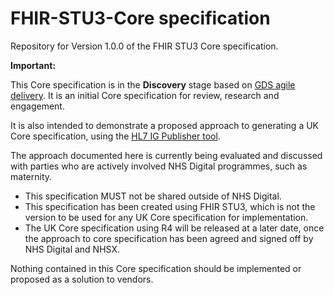 # FHIR-STU3-Core specification

Repository for Version 1.0.0 of the FHIR STU3 Core specification.

**Important:**

This Core specification is in the **Discovery** stage based on <a href="https://www.gov.uk/service-manual/agile-delivery" target="_blank">GDS agile delivery</a>. It is an initial Core specification for review, research and engagement. 

It is also intended to demonstrate a proposed approach to generating a UK Core specification, using the <a href="https://wiki.hl7.org/index.php?title=IG_Publisher_Documentation" target="_blank">HL7 IG Publisher tool</a>.

The approach documented here is currently being evaluated and discussed with parties who are actively involved NHS Digital programmes, such as maternity.

- This specification MUST not be shared outside of NHS Digital.
- This specification has been created using FHIR STU3, which is not the version to be used for any UK Core specification for implementation.
- The UK Core specification using R4 will be released at a later date, once the approach to core specification has been agreed and signed off by NHS Digital and NHSX. 

Nothing contained in this Core specification should be implemented or proposed as a solution to vendors. 
